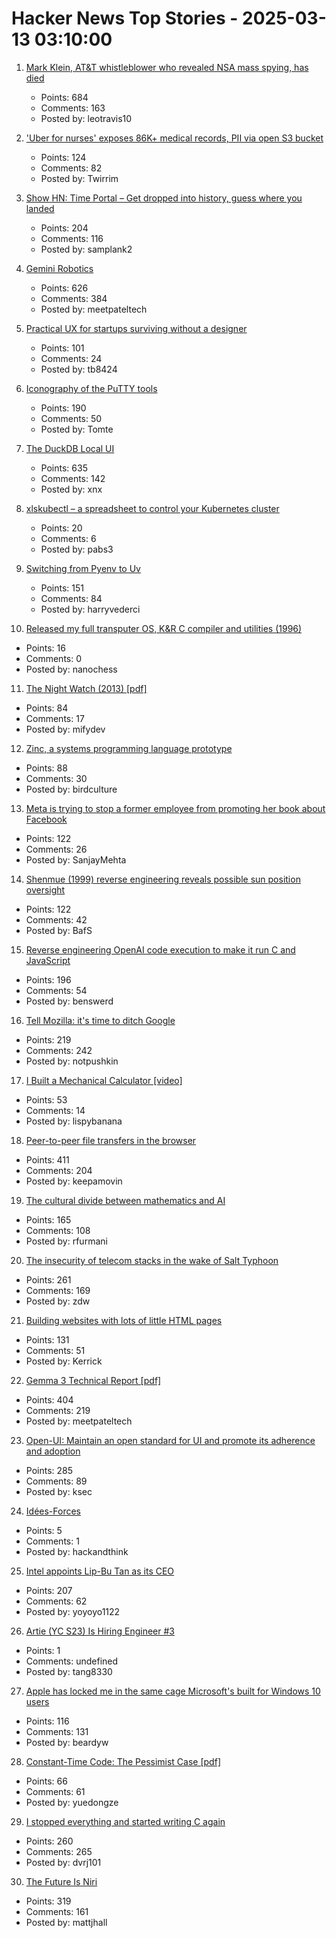 # Hacker News Top Stories - 2025-03-13 03:10:00

1. [Mark Klein, AT&T whistleblower who revealed NSA mass spying, has died](https://www.eff.org/deeplinks/2025/03/memoriam-mark-klein-att-whistleblower-about-nsa-mass-spying)
   - Points: 684
   - Comments: 163
   - Posted by: leotravis10

2. ['Uber for nurses' exposes 86K+ medical records, PII via open S3 bucket](https://www.websiteplanet.com/news/eshyft-report-breach/)
   - Points: 124
   - Comments: 82
   - Posted by: Twirrim

3. [Show HN: Time Portal – Get dropped into history, guess where you landed](https://www.eggnog.ai/entertimeportal)
   - Points: 204
   - Comments: 116
   - Posted by: samplank2

4. [Gemini Robotics](https://deepmind.google/discover/blog/gemini-robotics-brings-ai-into-the-physical-world/)
   - Points: 626
   - Comments: 384
   - Posted by: meetpateltech

5. [Practical UX for startups surviving without a designer](https://www.tibinotes.com/p/practical-ux-for-startups-surviving)
   - Points: 101
   - Comments: 24
   - Posted by: tb8424

6. [Iconography of the PuTTY tools](https://www.chiark.greenend.org.uk/~sgtatham/quasiblog/putty-icons/)
   - Points: 190
   - Comments: 50
   - Posted by: Tomte

7. [The DuckDB Local UI](https://duckdb.org/2025/03/12/duckdb-ui.html)
   - Points: 635
   - Comments: 142
   - Posted by: xnx

8. [xlskubectl – a spreadsheet to control your Kubernetes cluster](https://github.com/learnk8s/xlskubectl)
   - Points: 20
   - Comments: 6
   - Posted by: pabs3

9. [Switching from Pyenv to Uv](https://bluesock.org/~willkg/blog/dev/switch_pyenv_to_uv.html)
   - Points: 151
   - Comments: 84
   - Posted by: harryvederci

10. [Released my full transputer OS, K&R C compiler and utilities (1996)](https://nanochess.org/transputer_operating_system.html)
   - Points: 16
   - Comments: 0
   - Posted by: nanochess

11. [The Night Watch (2013) [pdf]](https://www.usenix.org/system/files/1311_05-08_mickens.pdf)
   - Points: 84
   - Comments: 17
   - Posted by: mifydev

12. [Zinc, a systems programming language prototype](https://sr.ht/~oconnor0/zinc/)
   - Points: 88
   - Comments: 30
   - Posted by: birdculture

13. [Meta is trying to stop a former employee from promoting her book about Facebook](https://www.engadget.com/social-media/meta-is-trying-to-stop-a-former-employee-from-promoting-her-book-about-facebook-004938899.html)
   - Points: 122
   - Comments: 26
   - Posted by: SanjayMehta

14. [Shenmue (1999) reverse engineering reveals possible sun position oversight](https://wulinshu.com/2025/03/11/reverse-engineering-adventures-3-bug-or-not-bug/)
   - Points: 122
   - Comments: 42
   - Posted by: BafS

15. [Reverse engineering OpenAI code execution to make it run C and JavaScript](https://twitter.com/benswerd/status/1899853533761200300)
   - Points: 196
   - Comments: 54
   - Posted by: benswerd

16. [Tell Mozilla: it's time to ditch Google](https://mozillapetition.com/)
   - Points: 219
   - Comments: 242
   - Posted by: notpushkin

17. [I Built a Mechanical Calculator [video]](https://www.youtube.com/watch?v=E0pJST5mL3A)
   - Points: 53
   - Comments: 14
   - Posted by: lispybanana

18. [Peer-to-peer file transfers in the browser](https://github.com/kern/filepizza)
   - Points: 411
   - Comments: 204
   - Posted by: keepamovin

19. [The cultural divide between mathematics and AI](https://sugaku.net/content/understanding-the-cultural-divide-between-mathematics-and-ai/)
   - Points: 165
   - Comments: 108
   - Posted by: rfurmani

20. [The insecurity of telecom stacks in the wake of Salt Typhoon](https://soatok.blog/2025/03/12/on-the-insecurity-of-telecom-stacks-in-the-wake-of-salt-typhoon/)
   - Points: 261
   - Comments: 169
   - Posted by: zdw

21. [Building websites with lots of little HTML pages](https://blog.jim-nielsen.com/2025/lots-of-little-html-pages/)
   - Points: 131
   - Comments: 51
   - Posted by: Kerrick

22. [Gemma 3 Technical Report [pdf]](https://storage.googleapis.com/deepmind-media/gemma/Gemma3Report.pdf)
   - Points: 404
   - Comments: 219
   - Posted by: meetpateltech

23. [Open-UI: Maintain an open standard for UI and promote its adherence and adoption](https://github.com/openui/open-ui)
   - Points: 285
   - Comments: 89
   - Posted by: ksec

24. [Idées-Forces](https://newleftreview.org/issues/ii151/articles/perry-anderson-idees-forces)
   - Points: 5
   - Comments: 1
   - Posted by: hackandthink

25. [Intel appoints Lip-Bu Tan as its CEO](https://www.reuters.com/technology/us-chipmaker-intel-appoints-lip-bu-tan-its-ceo-2025-03-12/)
   - Points: 207
   - Comments: 62
   - Posted by: yoyoyo1122

26. [Artie (YC S23) Is Hiring Engineer #3](https://www.ycombinator.com/companies/artie/jobs/Vz704T1-founding-engineer-distributed-systems)
   - Points: 1
   - Comments: undefined
   - Posted by: tang8330

27. [Apple has locked me in the same cage Microsoft's built for Windows 10 users](https://www.theregister.com/2025/03/12/hardware_os_lockin_monopolies/)
   - Points: 116
   - Comments: 131
   - Posted by: beardyw

28. [Constant-Time Code: The Pessimist Case [pdf]](https://eprint.iacr.org/2025/435.pdf)
   - Points: 66
   - Comments: 61
   - Posted by: yuedongze

29. [I stopped everything and started writing C again](https://www.kmx.io/blog/why-stopped-everything-and-started-writing-C-again)
   - Points: 260
   - Comments: 265
   - Posted by: dvrj101

30. [The Future Is Niri](https://ersei.net/en/blog/niri)
   - Points: 319
   - Comments: 161
   - Posted by: mattjhall

